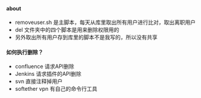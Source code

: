 #### about
* removeuser.sh 是主脚本，每天从库里取出所有用户进行比对，取出离职用户
* del 文件夹中的四个脚本是用来删除权限用的
* 另外取出所有用户存到库里的脚本不是我写的，所以没有共享

#### 如何执行删除？
* confluence 请求API删除
* Jenkins 请求插件的API删除
* svn 直接注释掉用户
* softether vpn 有自己的命令行工具
